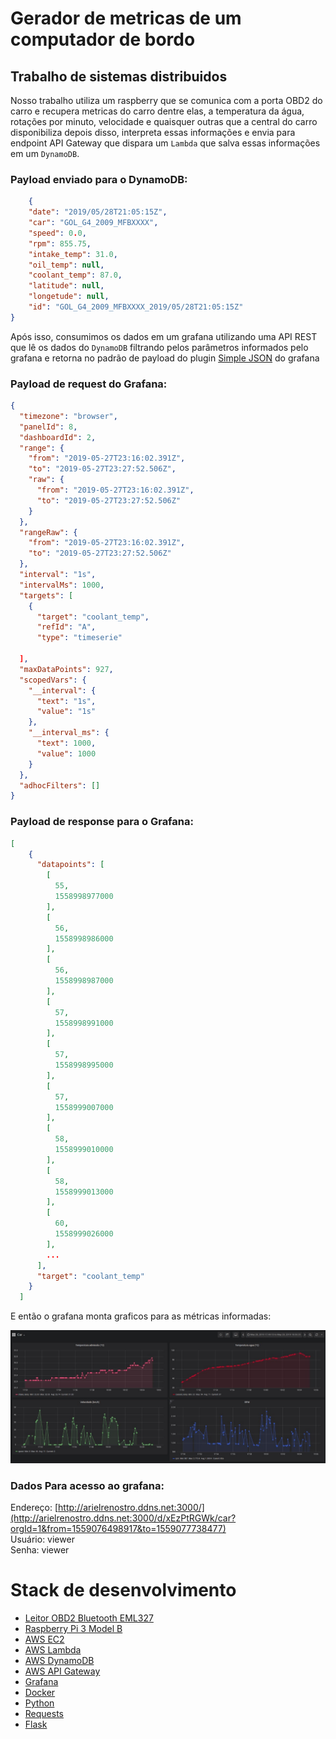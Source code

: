 # Gerador de metricas de um computador de bordo

## Trabalho de sistemas distribuidos

Nosso trabalho utiliza um raspberry que se comunica com a porta OBD2 do carro e recupera metricas do carro dentre elas, a temperatura da água, rotações por minuto, velocidade e quaisquer outras que a central do carro disponibiliza depois disso, interpreta essas informações e envia para endpoint API Gateway que dispara um `Lambda` que salva essas informações em um `DynamoDB`.

### Payload enviado para o DynamoDB:
```json
    {
	"date": "2019/05/28T21:05:15Z",
	"car": "GOL_G4_2009_MFBXXXX",
	"speed": 0.0,
	"rpm": 855.75,
	"intake_temp": 31.0,
	"oil_temp": null,
	"coolant_temp": 87.0,
	"latitude": null,
	"longetude": null,
	"id": "GOL_G4_2009_MFBXXXX_2019/05/28T21:05:15Z"
}
```

Após isso, consumimos os dados em um grafana utilizando uma API REST que lê os dados do `DynamoDB` filtrando pelos parâmetros informados pelo grafana e retorna no padrão de payload do plugin [Simple JSON](https://grafana.com/plugins/grafana-simple-json-datasource) do grafana

### Payload de request do Grafana:
```json
{
  "timezone": "browser",
  "panelId": 8,
  "dashboardId": 2,
  "range": {
    "from": "2019-05-27T23:16:02.391Z",
    "to": "2019-05-27T23:27:52.506Z",
    "raw": {
      "from": "2019-05-27T23:16:02.391Z",
      "to": "2019-05-27T23:27:52.506Z"
    }
  },
  "rangeRaw": {
    "from": "2019-05-27T23:16:02.391Z",
    "to": "2019-05-27T23:27:52.506Z"
  },
  "interval": "1s",
  "intervalMs": 1000,
  "targets": [
    {
      "target": "coolant_temp",
      "refId": "A",
      "type": "timeserie"
    
  ],
  "maxDataPoints": 927,
  "scopedVars": {
    "__interval": {
      "text": "1s",
      "value": "1s"
    },
    "__interval_ms": {
      "text": 1000,
      "value": 1000
    }
  },
  "adhocFilters": []
}

```

### Payload de response para o Grafana:
```json
[
    {
      "datapoints": [
        [
          55,
          1558998977000
        ],
        [
          56,
          1558998986000
        ],
        [
          56,
          1558998987000
        ],
        [
          57,
          1558998991000
        ],
        [
          57,
          1558998995000
        ],
        [
          57,
          1558999007000
        ],
        [
          58,
          1558999010000
        ],
        [
          58,
          1558999013000
        ],
        [
          60,
          1558999026000
        ],
        ...
      ],
      "target": "coolant_temp"
    }
  ]
```

E então o grafana monta graficos para as métricas informadas:

![imagem-grafana](https://github.com/arielrenostro/car-messages/blob/master/resources/f45d3ea3-0398-4ab0-993a-5e21ddaada3f.jpeg)

### Dados Para acesso ao grafana:

Endereço: [http://arielrenostro.ddns.net:3000/](http://arielrenostro.ddns.net:3000/d/xEzPtRGWk/car?orgId=1&from=1559076498917&to=1559077738477)  
Usuário: viewer  
Senha: viewer 

# Stack de desenvolvimento

* [Leitor OBD2 Bluetooth EML327](https://www.elmelectronics.com/wp-content/uploads/2016/07/ELM327DS.pdf)
* [Raspberry Pi 3 Model B](https://www.raspberrypi.org/)
* [AWS EC2](https://aws.amazon.com/pt/ec2/)
* [AWS Lambda](https://aws.amazon.com/pt/lambda/)
* [AWS DynamoDB](https://aws.amazon.com/pt/dynamodb/)
* [AWS API Gateway](https://aws.amazon.com/pt/api-gateway/)
* [Grafana](https://grafana.com/)
* [Docker](https://hub.docker.com/)
* [Python](https://www.python.org/)
* [Requests](https://2.python-requests.org/en/master/)
* [Flask](http://flask.pocoo.org/)